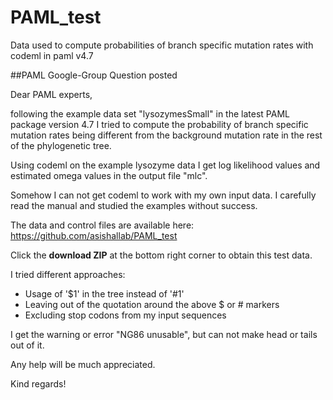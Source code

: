 PAML_test
=========

Data used to compute probabilities of branch specific mutation rates with codeml in paml v4.7

##PAML Google-Group Question posted

Dear PAML experts,

following the example data set "lysozymesSmall" in the latest PAML package version 4.7
I tried to compute the probability of branch specific mutation rates being different from the background mutation rate in the rest of the phylogenetic tree.

Using codeml on the example lysozyme data I get 
log likelihood values and estimated omega values in the output file "mlc".

Somehow I can not get codeml to work with my own input data. 
I carefully read the manual and studied the examples without success.

The data and control files are available here:
https://github.com/asishallab/PAML_test

Click the **download ZIP** at the bottom right corner to obtain this test data.

I tried different approaches:
* Usage of '$1' in the tree instead of '#1'
* Leaving out of the quotation around the above $ or # markers
* Excluding stop codons from my input sequences

I get the warning or error "NG86 unusable", but can not make head or tails out of it.

Any help will be much appreciated.

Kind regards! 

